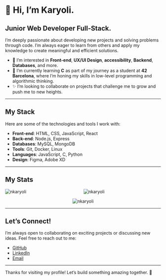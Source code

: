 # 👋 Hi, I’m Karyoli.

## Junior Web Developer Full-Stack.

I’m deeply passionate about developing new projects and solving problems through code. I’m always eager to learn from others and apply my knowledge to create meaningful and efficient solutions.

- 👀 I’m interested in **Front-end**, **UX/UI Design**, **accessibility**, **Backend**, **Databases**, and more.
- 🌱 I’m currently learning **C** as part of my journey as a student at **42 Barcelona**, where I’m honing my skills in low-level programming and algorithmic thinking.
- ✨ I’m looking to collaborate on projects that challenge me to grow and push me to new heights.

---

## My Stack

Here are some of the technologies and tools I work with:

- **Front-end**: HTML, CSS, JavaScript, React
- **Back-end**: Node.js, Express
- **Databases**: MySQL, MongoDB
- **Tools**: Git, Docker, Linux
- **Languages**: JavaScript, C, Python
- **Design**: Figma, Adobe XD

---

## My Stats

<p align="center">
  <img align="left" src="https://github-readme-stats.vercel.app/api/top-langs?username=nkaryoli&show_icons=true&locale=en&layout=compact" alt="nkaryoli" />
  <img align="center" src="https://github-readme-stats.vercel.app/api?username=nkaryoli&show_icons=true&locale=en" alt="nkaryoli" />
</p>

<p align="center">
  <img src="http://github-readme-streak-stats.herokuapp.com?user=nkaryoli&theme=light&background=ffffff" alt="nkaryoli" />
</p>

---

## Let’s Connect!

I’m always open to collaborating on exciting projects or discussing new ideas. Feel free to reach out to me:

- [GitHub](https://github.com/nkaryoli)
- [LinkedIn](https://www.linkedin.com/in/yourprofile) <!-- Add your LinkedIn profile link -->
- [Email](mailto:youremail@example.com) <!-- Add your email -->

---

Thanks for visiting my profile! Let’s build something amazing together. 🚀

